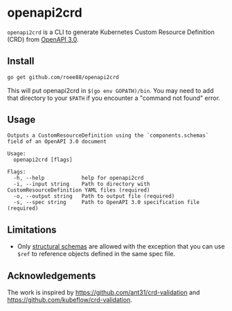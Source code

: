 # openapi2crd

`openapi2crd` is a CLI to generate Kubernetes Custom Resource Definition (CRD) from [OpenAPI 3.0](https://www.openapis.org/).

## Install

```bash
go get github.com/roee88/openapi2crd
```

This will put openapi2crd in `$(go env GOPATH)/bin`. You may need to add that directory to your `$PATH` if you encounter a "command not found" error.

## Usage

```
Outputs a CustomResourceDefinition using the `components.schemas` field of an OpenAPI 3.0 document

Usage:
  openapi2crd [flags]

Flags:
  -h, --help            help for openapi2crd
  -i, --input string    Path to directory with CustomResourceDefinition YAML files (required)
  -o, --output string   Path to output file (required)
  -s, --spec string     Path to OpenAPI 3.0 specification file (required)
```

## Limitations

- Only [structural schemas](https://kubernetes.io/docs/tasks/extend-kubernetes/custom-resources/custom-resource-definitions/#specifying-a-structural-schema) are allowed with the exception that you can use `$ref` to reference objects defined in the same spec file.

## Acknowledgements

The work is inspired by https://github.com/ant31/crd-validation and https://github.com/kubeflow/crd-validation.
